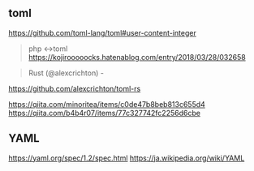 ## toml
https://github.com/toml-lang/toml#user-content-integer


>php <->toml
https://kojirooooocks.hatenablog.com/entry/2018/03/28/032658


>Rust (@alexcrichton) - 

https://github.com/alexcrichton/toml-rs



https://qiita.com/minoritea/items/c0de47b8beb813c655d4
https://qiita.com/b4b4r07/items/77c327742fc2256d6cbe

## YAML
https://yaml.org/spec/1.2/spec.html
https://ja.wikipedia.org/wiki/YAML
